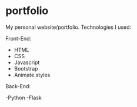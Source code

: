 # portfolio
My personal website/portfolio.
Technologies I used:

Front-End:

- HTML
- CSS
- Javascript
- Bootstrap
- Animate.styles
  
  
Back-End:

-Python
-Flask
